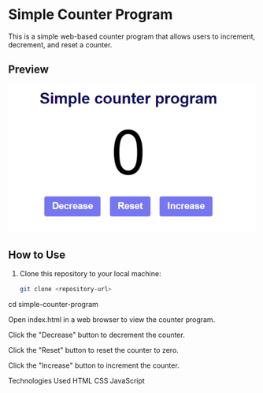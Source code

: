# Simple Counter Program

This is a simple web-based counter program that allows users to increment, decrement, and reset a counter.

## Preview

![Counter Program Preview](screenshot.png)

## How to Use

1. Clone this repository to your local machine:

   ```bash
   git clone <repository-url>

cd simple-counter-program


Open index.html in a web browser to view the counter program.

Click the "Decrease" button to decrement the counter.

Click the "Reset" button to reset the counter to zero.

Click the "Increase" button to increment the counter.

Technologies Used
HTML
CSS
JavaScript

